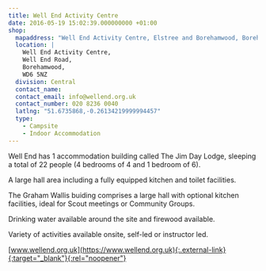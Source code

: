 ```yaml
---
title: Well End Activity Centre
date: 2016-05-19 15:02:39.000000000 +01:00
shop:
  mapaddress: "Well End Activity Centre, Elstree and Borehamwood, Borehamwood, United Kingdom"
  location: |
    Well End Activity Centre,  
    Well End Road,  
    Borehamwood,  
    WD6 5NZ
  division: Central
  contact_name: 
  contact_email: info@wellend.org.uk
  contact_number: 020 8236 0040
  latlng: "51.6735868,-0.26134219999994457"
  type:
    - Campsite
    - Indoor Accommodation
---
```

Well End has 1 accommodation building called The Jim Day Lodge, sleeping a total of 22 people (4 bedrooms of 4 and 1 bedroom of 6).

A large hall area including a fully equipped kitchen and toilet facilities.

The Graham Wallis buiding comprises a large hall with optional kitchen facilities, ideal for Scout meetings or Community Groups.

Drinking water available around the site and firewood available.

Variety of activities available onsite, self-led or instructor led.

[www.wellend.org.uk](https://www.wellend.org.uk){:.external-link}{:target="_blank"}{:rel="noopener"}
